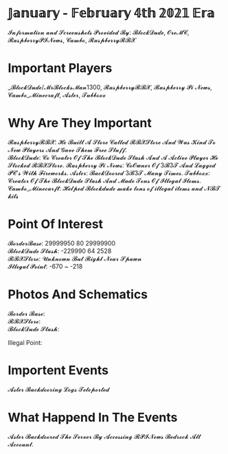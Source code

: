 
# 𝕁𝕒𝕟𝕦𝕒𝕣𝕪 - 𝔽𝕖𝕓𝕣𝕦𝕒𝕣𝕪 𝟜𝕥𝕙 𝟚𝟘𝟚𝟙 𝔼𝕣𝕒
𝓘𝓷𝓯𝓸𝓻𝓶𝓪𝓽𝓲𝓸𝓷 𝓪𝓷𝓭 𝓢𝓬𝓻𝓮𝓮𝓷𝓼𝓱𝓸𝓽𝓼 𝓟𝓻𝓸𝓿𝓲𝓭𝓮𝓭 𝓑𝔂: 𝓑𝓵𝓸𝓬𝓴𝓓𝓾𝓭𝓮, 𝓞𝓻𝓮𝓜𝓒, 𝓡𝓪𝓼𝓹𝓫𝓮𝓻𝓻𝔂𝓟𝓘𝓝𝓮𝔀𝓼, 𝓒𝓪𝓶𝓫𝓸, 𝓡𝓪𝓼𝓹𝓫𝓮𝓻𝓻𝔂𝓡𝓑𝓧
# Important Players
_𝓑𝓵𝓸𝓬𝓴𝓓𝓾𝓭𝓮/𝓜𝓻𝓑𝓵𝓸𝓬𝓴𝓼𝓜𝓪𝓷1300,
𝓡𝓪𝓼𝓹𝓫𝓮𝓻𝓻𝔂𝓡𝓑𝓧, 
𝓡𝓪𝓼𝓹𝓫𝓮𝓻𝓻𝔂 𝓟𝓲 𝓝𝓮𝔀𝓼, 
𝓒𝓪𝓶𝓫𝓸_𝓜𝓲𝓷𝓮𝓬𝓻𝓪𝓯𝓽, 
𝓐𝓼𝓽𝓮𝓻,
𝓣𝓾𝓫𝓫𝓸𝔁𝔁
# Why Are They Important

𝓡𝓪𝓼𝓹𝓫𝓮𝓻𝓻𝔂𝓡𝓑𝓧: 𝓗𝓮 𝓑𝓾𝓲𝓵𝓽 𝓐 𝓢𝓽𝓸𝓻𝓮 𝓒𝓪𝓵𝓵𝓮𝓭 𝓡𝓑𝓧𝓢𝓽𝓸𝓻𝓮 𝓐𝓷𝓭 𝓦𝓪𝓼 𝓚𝓲𝓷𝓭 𝓣𝓸 𝓝𝓮𝔀 𝓟𝓵𝓪𝔂𝓮𝓻𝓼 𝓐𝓷𝓭 𝓖𝓪𝓿𝓮 𝓣𝓱𝓮𝓶 𝓕𝓻𝓮𝓮 𝓢𝓽𝓾𝓯𝓯.  
𝓑𝓵𝓸𝓬𝓴𝓓𝓾𝓭𝓮: 𝓒𝓸 𝓒𝓻𝓮𝓪𝓽𝓮𝓻 𝓞𝓯 𝓣𝓱𝓮 𝓑𝓵𝓸𝓬𝓴𝓓𝓾𝓭𝓮 𝓢𝓽𝓪𝓼𝓱 𝓐𝓷𝓭 𝓐 𝓐𝓬𝓽𝓲𝓿𝓮 𝓟𝓵𝓪𝔂𝓮𝓻 𝓗𝓮 𝓢𝓽𝓸𝓬𝓴𝓮𝓭 𝓡𝓑𝓧𝓢𝓽𝓸𝓻𝓮.
𝓡𝓪𝓼𝓹𝓫𝓮𝓻𝓻𝔂 𝓟𝓲 𝓝𝓮𝔀𝓼:  𝓒𝓸𝓞𝔀𝓷𝓮𝓻 𝓞𝓯 3𝓑3𝓣 𝓐𝓷𝓭 𝓛𝓪𝓰𝓰𝓮𝓭 𝓟𝓒'𝓼 𝓦𝓲𝓽𝓱 𝓕𝓲𝓻𝓮𝔀𝓸𝓻𝓴𝓼.
𝓐𝓼𝓽𝓮𝓻: 𝓑𝓪𝓬𝓴𝓓𝓸𝓸𝓻𝓮𝓭 3𝓑3𝓣 𝓜𝓪𝓷𝔂 𝓣𝓲𝓶𝓮𝓼.
𝓣𝓾𝓫𝓫𝓸𝔁𝔁: 𝓒𝓻𝓮𝓪𝓽𝓸𝓻 𝓞𝓯 𝓣𝓱𝓮 𝓑𝓵𝓸𝓬𝓴𝓓𝓾𝓭𝓮 𝓢𝓽𝓪𝓼𝓱 𝓐𝓷𝓭 𝓜𝓪𝓭𝓮 𝓣𝓸𝓷𝓼 𝓞𝓯 𝓘𝓵𝓵𝓮𝓰𝓪𝓵 𝓘𝓽𝓮𝓶𝓼.  
𝓒𝓪𝓶𝓫𝓸_𝓜𝓲𝓷𝓮𝓬𝓪𝓻𝓯𝓽:  𝓗𝓮𝓵𝓹𝓮𝓭 𝓑𝓵𝓸𝓬𝓴𝓭𝓾𝓭𝓮 𝓶𝓪𝓴𝓮 𝓽𝓸𝓷𝓼 𝓸𝓯 𝓲𝓵𝓵𝓮𝓰𝓪𝓵 𝓲𝓽𝓮𝓶𝓼 𝓪𝓷𝓭 𝓝𝓑𝓣 𝓴𝓲𝓽𝓼

# Point Of Interest
𝓑𝓸𝓻𝓭𝓮𝓻𝓑𝓪𝓼𝓮: 29999950 80 29999900  
𝓑𝓵𝓸𝓬𝓴𝓓𝓾𝓭𝓮 𝓢𝓽𝓪𝓼𝓱: -229990 64 2528  
𝓡𝓑𝓧𝓢𝓽𝓸𝓻𝓮: 𝓤𝓷𝓴𝓷𝓸𝔀𝓷 𝓑𝓾𝓽 𝓡𝓲𝓰𝓱𝓽 𝓝𝓮𝓪𝓻 𝓢𝓹𝓪𝔀𝓷  
𝓘𝓵𝓵𝓮𝓰𝓪𝓵 𝓟𝓸𝓲𝓷𝓽: -670 ~ -218
# Photos And Schematics

𝓑𝓸𝓻𝓭𝓮𝓻 𝓑𝓪𝓼𝓮:  
𝓡𝓑𝓧𝓢𝓽𝓸𝓻𝓮:   
𝓑𝓵𝓸𝓬𝓴𝓓𝓾𝓭𝓮 𝓢𝓽𝓪𝓼𝓱:

Illegal Point:
# Importent Events
𝓐𝓼𝓽𝓮𝓻 𝓑𝓪𝓬𝓴𝓭𝓸𝓸𝓻𝓲𝓷𝓰 
𝓛𝓸𝓰𝓼 
𝓣𝓮𝓵𝓮𝓹𝓸𝓻𝓽𝓮𝓭
# What Happend In The Events
𝓐𝓼𝓽𝓮𝓻 𝓑𝓪𝓬𝓴𝓭𝓸𝓸𝓻𝓮𝓭 𝓣𝓱𝓮 𝓢𝓮𝓻𝓿𝓮𝓻 𝓑𝔂 𝓐𝓬𝓬𝓮𝓼𝓼𝓲𝓷𝓰 𝓡𝓟𝓘𝓝𝓮𝔀𝓼 𝓑𝓮𝓭𝓻𝓸𝓬𝓴 𝓐𝓵𝓽 𝓐𝓬𝓬𝓸𝓾𝓷𝓽.
